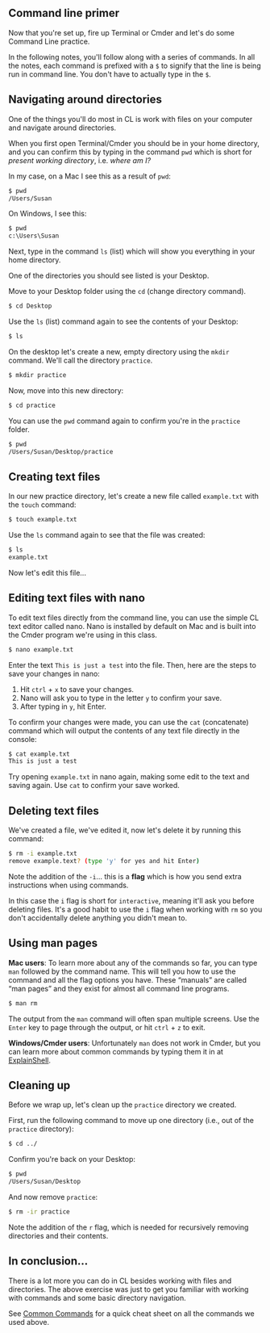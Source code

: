 ## Command line primer

Now that you're set up, fire up Terminal or Cmder and let's do some Command Line practice.

In the following notes, you'll follow along with a series of commands. In all the notes, each command is prefixed with a `$` to signify that the line is being run in command line. You don't have to actually type in the `$`.


## Navigating around directories

One of the things you'll do most in CL is work with files on your computer and navigate around directories.

When you first open Terminal/Cmder you should be in your home directory, and you can confirm this by typing in the command `pwd` which is short for *present working directory*, i.e. *where am I?*

In my case, on a Mac I see this as a result of `pwd`:

```bash
$ pwd
/Users/Susan
```

On Windows, I see this:

```bash
$ pwd
c:\Users\Susan
```

Next, type in the command `ls` (list) which will show you everything in your home directory.

One of the directories you should see listed is your Desktop.

Move to your Desktop folder using the `cd` (change directory command).

```bash
$ cd Desktop
```

Use the `ls` (list) command again to see the contents of your Desktop:

```bash
$ ls
```

On the desktop let's create a new, empty directory using the `mkdir` command. We'll call the directory `practice`.

```bash
$ mkdir practice
```

Now, move into this new directory:

```bash
$ cd practice
```

You can use the `pwd` command again to confirm you're in the `practice` folder.

```bash
$ pwd
/Users/Susan/Desktop/practice
```

## Creating text files

In our new practice directory, let's create a new file called `example.txt` with the `touch` command:

```bash
$ touch example.txt
```

Use the `ls` command again to see that the file was created:

```bash
$ ls
example.txt
```

Now let's edit this file...

## Editing text files with nano

To edit text files directly from the command line, you can use the simple CL text editor called nano. Nano is installed by default on Mac and is built into the Cmder program we're using in this class.

```bash
$ nano example.txt
```

Enter the text `This is just a test` into the file.
Then, here are the steps to save your changes in nano:

1. Hit `ctrl` + `x` to save your changes.
2. Nano will ask you to type in the letter `y` to confirm your save. 
3. After typing in `y`, hit Enter.

To confirm your changes were made, you can use the `cat` (concatenate) command which will output the contents of any text file directly in the console:

```bash
$ cat example.txt
This is just a test
```

Try opening `example.txt` in nano again, making some edit to the text and saving again. Use `cat` to confirm your save worked.


## Deleting text files

We've created a file, we've edited it, now let's delete it by running this command:

```bash
$ rm -i example.txt
remove example.text? (type 'y' for yes and hit Enter)
```

Note the addition of the `-i`... this is a **flag** which is how you send extra instructions when using commands. 

In this case the `i` flag is short for `interactive`, meaning it'll ask you before deleting files. It's a good habit to use the `i` flag when working with `rm` so you don't accidentally delete anything you didn't mean to.


## Using man pages

__Mac users__: To learn more about any of the commands so far, you can type `man` followed by the command name. This will tell you how to use the command and all the flag options you have. These &ldquo;manuals&rdquo; are called &ldquo;man pages&rdquo; and they exist for almost all command line programs.

```bash
$ man rm
```

The output from the `man` command will often span multiple screens. Use the `Enter` key to page through the output, or hit `ctrl` + `z` to exit.

__Windows/Cmder users__: Unfortunately `man` does not work in Cmder, but you can learn more about common commands by typing them it in at [ExplainShell](http://explainshell.com/).


## Cleaning up
Before we wrap up, let's clean up the `practice` directory we created.

First, run the following command to move up one directory (i.e., out of the `practice` directory):

```bash
$ cd ../
```

Confirm you're back on your Desktop:

```bash
$ pwd
/Users/Susan/Desktop
```

And now remove `practice`:

```bash
$ rm -ir practice
```

Note the addition of the `r` flag, which is needed for recursively removing directories and their contents.




## In conclusion...
There is a lot more you can do in CL besides working with files and directories. The above exercise was just to get you familiar with working with commands and some basic directory navigation.

See [Common Commands](https://github.com/susanBuck/notes/blob/master/07_Command_Line/05_Common-commands.md) for a quick cheat sheet on all the commands we used above.

<!-- https://www.digitalocean.com/community/tutorials/basic-linux-navigation-and-file-management -->
